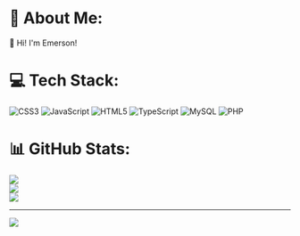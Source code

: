# 💫 About Me:
👋 Hi! I'm Emerson!


# 💻 Tech Stack:
![CSS3](https://img.shields.io/badge/css3-%231572B6.svg?style=for-the-badge&logo=css3&logoColor=white) ![JavaScript](https://img.shields.io/badge/javascript-%23323330.svg?style=for-the-badge&logo=javascript&logoColor=%23F7DF1E) ![HTML5](https://img.shields.io/badge/html5-%23E34F26.svg?style=for-the-badge&logo=html5&logoColor=white) ![TypeScript](https://img.shields.io/badge/typescript-%23007ACC.svg?style=for-the-badge&logo=typescript&logoColor=white) ![MySQL](https://img.shields.io/badge/mysql-4479A1.svg?style=for-the-badge&logo=mysql&logoColor=white) ![PHP](https://img.shields.io/badge/php-%23777BB4.svg?style=for-the-badge&logo=php&logoColor=white)
# 📊 GitHub Stats:
![](https://github-readme-stats.vercel.app/api?username=emersonramos3lt&theme=aura&hide_border=true&include_all_commits=false&count_private=true)<br/>
![](https://github-readme-streak-stats.herokuapp.com/?user=emersonramos3lt&theme=aura&hide_border=true)<br/>
![](https://github-readme-stats.vercel.app/api/top-langs/?username=emersonramos3lt&theme=aura&hide_border=true&include_all_commits=false&count_private=true&layout=compact)

---
[![](https://visitcount.itsvg.in/api?id=emersonramos3lt&icon=0&color=0)](https://visitcount.itsvg.in)

<!-- Proudly created with GPRM ( https://gprm.itsvg.in ) -->